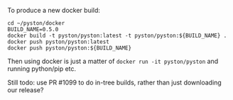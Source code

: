 To produce a new docker build:
```
cd ~/pyston/docker
BUILD_NAME=0.5.0
docker build -t pyston/pyston:latest -t pyston/pyston:${BUILD_NAME} .
docker push pyston/pyston:latest
docker push pyston/pyston:${BUILD_NAME}
```

Then using docker is just a matter of `docker run -it pyston/pyston` and running python/pip etc.

Still todo: use PR #1099 to do in-tree builds, rather than just downloading our release?
